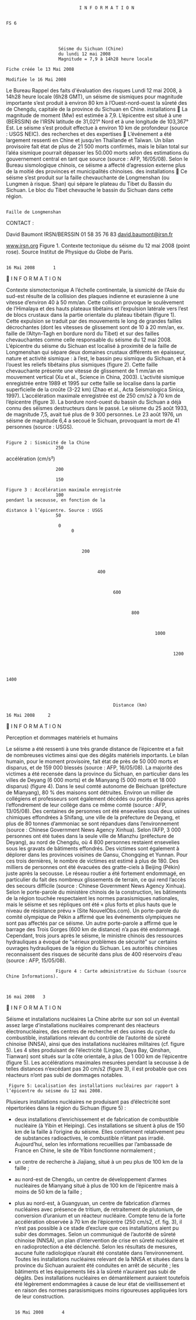                                 I N F O R M A T I O N

                                                                                                                FS 6




                        Séisme du Sichuan (Chine)
                        du lundi 12 mai 2008
                        Magnitude = 7,9 à 14h28 heure locale
                                                                            Fiche créée le 13 Mai 2008
                                                                               Modifiée le 16 Mai 2008

 Le Bureau              Rappel des faits
 d'évaluation
 des risques            Lundi 12 mai 2008, à 14h28 heure locale (6h28 GMT), un séisme de
 sismiques pour         magnitude importante s’est produit à environ 80 km à l’Ouest-nord-ouest
 la sûreté des          de Chengdu, capitale de la province du Sichuan en Chine.
 installations
                         La magnitude de moment (Mw) est estimée à 7,9. L’épicentre est situé à une
 (BERSSIN) de l’IRSN     latitude de 31,021° Nord et à une longitude de 103,367° Est. Le séisme s’est produit
 effectue                à environ 10 km de profondeur (source : USGS NEIC).
 des recherches
 et des expertises
                         L’événement a été largement ressenti en Chine et jusqu’en Thaïlande et Taïwan. Un
                         bilan provisoire fait état de plus de 21 500 morts confirmés, mais le bilan total
 sur l’aléa sismique     pourrait dépasser les 50.000 morts selon des estimations du gouvernement central
 en tant que source      (source : AFP, 16/05/08). Selon le Bureau sismologique chinois, ce séisme a affecté
 d’agression externe     plus de la moitié des provinces et municipalités chinoises.
 des installations       Ce séisme s’est produit sur la faille chevauchante de Longmenshan (ou Lungmen
 à risque.               Shan) qui sépare le plateau du Tibet du Bassin du Sichuan. Le bloc du Tibet
                         chevauche le bassin du Sichuan dans cette région.




                                                                                                Faille de Longmenshan




CONTACT :

David Baumont
IRSN/BERSSIN
01 58 35 76 83
david.baumont@irsn.fr


www.irsn.org                           Figure 1. Contexte tectonique du séisme du 12 mai 2008 (point rose).
                                                               Source Institut de Physique du Globe de Paris.

                                                                                                  16 Mai 2008       1
                                                   I N F O R M A T I O N


Contexte sismotectonique
A l’échelle continentale, la sismicité de l’Asie du sud-est résulte de la collision des plaques indienne et
eurasienne à une vitesse d’environ 40 à 50 mm/an. Cette collision provoque le soulèvement de l’Himalaya et
des hauts plateaux tibétains et l’expulsion latérale vers l’est de blocs crustaux dans la partie orientale du
plateau tibétain (figure 1). Cette expulsion se traduit par des mouvements le long de grandes failles
décrochantes (dont les vitesses de glissement sont de 10 à 20 mm/an, ex. faille de l’Altyn-Tagh en bordure
nord du Tibet) et sur des failles chevauchantes comme celle responsable du séisme du 12 mai 2008.
L’épicentre du séisme du Sichuan est localisé à proximité de la faille de Longmenshan qui sépare deux
domaines crustaux différents en épaisseur, nature et activité sismique : à l’est, le bassin peu sismique du
Sichuan, et à l’ouest les reliefs tibétains plus sismiques (figure 2). Cette faille chevauchante présente une
vitesse de glissement de 1 mm/an en mouvement vertical (Xu et al., Science in China, 2003). L’activité
sismique enregistrée entre 1989 et 1995 sur cette faille se localise dans la partie superficielle de la croûte
(3-22 km) (Zhao et al., Acta Seismologica Sinica, 1997). L’accélération maximale enregistrée est de 250
cm/s2 à 70 km de l’épicentre (figure 3).
La bordure nord-ouest du bassin du Sichuan a déjà connu des séismes destructeurs dans le passé. Le séisme
du 25 août 1933, de magnitude 7,5, avait tué plus de 9 300 personnes. Le 23 août 1976, un séisme de
magnitude 6,4 a secoué le Sichuan, provoquant la mort de 41 personnes (source : USGS).




                                                                                              Figure 2 : Sismicité de la Chine
                       250
accélération (cm/s²)




                       200

                       150
                                                                                  Figure 3 : Accélération maximale enregistrée
                       100                                                        pendant la secousse, en fonction de la
                                                                                  distance à l’épicentre. Source : USGS
                       50

                        0
                             0



                                 200



                                       400



                                             600



                                                    800



                                                             1000



                                                                    1200



                                                                           1400




                                             Distance (km)
                                                                                                                 16 Mai 2008     2
                                    I N F O R M A T I O N




Perception et dommages matériels et humains

Le séisme a été ressenti à une très grande distance de l’épicentre et a fait de nombreuses victimes ainsi que
des dégâts matériels importants. Le bilan humain, pour le moment provisoire, fait état de près de 50 000 morts
et disparus, et de 159 000 blessés (source : AFP, 16/05/08).
La majorité des victimes a été recensée dans la province du Sichuan, en particulier dans les villes de Deyang
(6 000 morts) et de Mianyang (5 000 morts et 18 000 disparus) (figure 4). Dans le seul comté autonome de
Beichuan (préfecture de Mianyang), 80 % des maisons sont détruites. Environ un millier de collégiens et
professeurs sont également décédés ou portés disparus après l’effondrement de leur collège dans ce même
comté (source : AFP, 13/05/08).
Des centaines de personnes ont été ensevelies sous deux usines chimiques effondrées à Shifang, une ville de la
préfecture de Deyang, et plus de 80 tonnes d’ammoniac se sont répandues dans l’environnement (source :
Chinese Government News Agency Xinhua).
Selon l’AFP, 3 000 personnes ont été tuées dans la seule ville de Mianzhu (préfecture de Deyang), au nord de
Chengdu, où 4 800 personnes restaient ensevelies sous les gravats de bâtiments effondrés.
Des victimes sont également à déplorer dans les provinces voisines de Gansu, Chongqing et Yunnan. Pour ces
trois dernières, le nombre de victimes est estimé à plus de 180.
Des milliers de personnes ont été évacuées des gratte-ciels à Beijing (Pékin) juste après la secousse.
Le réseau routier a été fortement endommagé, en particulier du fait des nombreux glissements de terrain, ce
qui rend l’accès des secours difficile (source : Chinese Government News Agency Xinhua).
Selon le porte-parole du ministère chinois de la construction, les bâtiments de la région touchée respectaient
les normes parasismiques nationales, mais le séisme et ses répliques ont été « plus forts et plus hauts que le
niveau de résistance prévu » (Site NouvelObs.com).
Un porte-parole du comité olympique de Pékin a affirmé que les événements olympiques ne sont pas affectés
par ce séisme. Un autre porte-parole a affirmé que le barrage des Trois Gorges (600 km de distance) n’a pas été
endommagé. Cependant, trois jours après le séisme, le ministre chinois des ressources hydrauliques a évoqué de
"sérieux problèmes de sécurité" sur certains ouvrages hydrauliques de la région du Sichuan. Les autorités
chinoises reconnaissent des risques de sécurité dans plus de 400 réservoirs d'eau (source : AFP, 15/05/08).




                       Figure 4 : Carte administrative du Sichuan (source Chine Informations).


                                                                                                         16 mai 2008   3
                                       I N F O R M A T I O N

 Séisme et installations nucléaires
  La Chine abrite sur son sol un éventail assez large d’installations nucléaires comprenant des réacteurs
  électronucléaires, des centres de recherche et des usines du cycle du combustible, installations relevant du contrôle
  de l’autorité de sûreté chinoise (NNSA), ainsi que des installations nucléaires militaires (cf. figure 5).
  Les 4 sites produisant de l’électricité (Lingao, Daya Bay, Qinshan, Tianwan) sont situés sur la côte orientale, à plus de
  1 000 km de l’épicentre (figure 5). Les accélérations maximales mesurées pendant la secousse à de telles distances
  n’excédant pas 20 cm/s2 (figure 3), il est probable que ces réacteurs n’ont pas subi de dommages notables.




     Figure 5: Localisation des installations nucléaires par rapport à l’épicentre du séisme du 12 mai 2008.


Plusieurs installations nucléaires ne produisant pas d’électricité sont répertoriées dans la région du Sichuan (figure 5) :
- deux installations d’enrichissement et de fabrication de combustible nucléaire (à Yibin et Heiping). Ces installations se
situent à plus de 150 km de la faille à l’origine du séisme. Elles contiennent relativement peu de substances
radioactives, le combustible n’étant pas irradié. Aujourd’hui, selon les informations recueillies par l’ambassade de
France en Chine, le site de Yibin fonctionne normalement ;
- un centre de recherche à Jiajiang, situé à un peu plus de 100 km de la faille ;
- au nord-est de Chengdu, un centre de développement d’armes nucléaires de Mianyang situé à plus de 100 km de
l’épicentre mais à moins de 50 km de la faille ;
- plus au nord-est, à Guangyuan, un centre de fabrication d’armes nucléaires avec présence de tritium, de retraitement
de plutonium, de conversion d’uranium et un réacteur nucléaire. Compte tenu de la forte accélération observée à 70 km
de l’épicentre (250 cm/s2, cf. fig. 3), il n’est pas possible à ce stade d’exclure que ces installations aient pu subir des
dommages.
Selon un communiqué de l’autorité de sûreté chinoise (NNSA), un plan d’intervention de crise en sûreté nucléaire et en
radioprotection a été déclenché. Selon les résultats de mesures, aucune fuite radiologique n’aurait été constatée dans
l’environnement. Toutes les installations nucléaires relevant de la NNSA et situées dans la province du Sichuan auraient
été conduites en arrêt de sécurité ; les bâtiments et les équipements liés à la sûreté n’auraient pas subi de dégâts. Des
installations nucléaires en démantèlement auraient toutefois été légèrement endommagées à cause de leur état de
vieillissement et en raison des normes parasismiques moins rigoureuses appliquées lors de leur construction.



                                                                                                            16 Mai 2008       4
